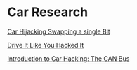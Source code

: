# Car Research

[Car Hijacking Swapping a single Bit](https://www.synacktiv.com/en/publications/car-hijacking-swapping-a-single-bit.html)

[Drive It Like You Hacked It](https://samy.pl/defcon2015/)

[Introduction to Car Hacking: The CAN Bus](https://www.offsec.com/offsec/introduction-to-car-hacking-the-can-bus/)
